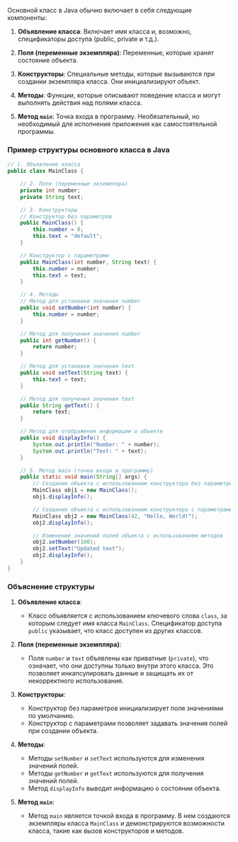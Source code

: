 Основной класс в Java обычно включает в себя следующие компоненты:

1. **Объявление класса**: Включает имя класса и, возможно, спецификаторы доступа (public, private и т.д.).

2. **Поля (переменные экземпляра)**: Переменные, которые хранят состояние объекта.

3. **Конструкторы**: Специальные методы, которые вызываются при создании экземпляра класса. Они инициализируют объект.

4. **Методы**: Функции, которые описывают поведение класса и могут выполнять действия над полями класса.

5. **Метод `main`**: Точка входа в программу. Необязательный, но необходимый для исполнения приложения как самостоятельной программы.

### Пример структуры основного класса в Java

```java
// 1. Объявление класса
public class MainClass {

    // 2. Поля (переменные экземпляра)
    private int number;
    private String text;

    // 3. Конструкторы
    // Конструктор без параметров
    public MainClass() {
        this.number = 0;
        this.text = "default";
    }

    // Конструктор с параметрами
    public MainClass(int number, String text) {
        this.number = number;
        this.text = text;
    }

    // 4. Методы
    // Метод для установки значения number
    public void setNumber(int number) {
        this.number = number;
    }

    // Метод для получения значения number
    public int getNumber() {
        return number;
    }

    // Метод для установки значения text
    public void setText(String text) {
        this.text = text;
    }

    // Метод для получения значения text
    public String getText() {
        return text;
    }

    // Метод для отображения информации о объекте
    public void displayInfo() {
        System.out.println("Number: " + number);
        System.out.println("Text: " + text);
    }

    // 5. Метод main (точка входа в программу)
    public static void main(String[] args) {
        // Создание объекта с использованием конструктора без параметров
        MainClass obj1 = new MainClass();
        obj1.displayInfo();

        // Создание объекта с использованием конструктора с параметрами
        MainClass obj2 = new MainClass(42, "Hello, World!");
        obj2.displayInfo();

        // Изменение значений полей объекта с использованием методов
        obj2.setNumber(100);
        obj2.setText("Updated text");
        obj2.displayInfo();
    }
}
```

### Объяснение структуры

1. **Объявление класса**:
   - Класс объявляется с использованием ключевого слова `class`, за которым следует имя класса `MainClass`. Спецификатор доступа `public` указывает, что класс доступен из других классов.

2. **Поля (переменные экземпляра)**:
   - Поля `number` и `text` объявлены как приватные (`private`), что означает, что они доступны только внутри этого класса. Это позволяет инкапсулировать данные и защищать их от некорректного использования.

3. **Конструкторы**:
   - Конструктор без параметров инициализирует поля значениями по умолчанию.
   - Конструктор с параметрами позволяет задавать значения полей при создании объекта.

4. **Методы**:
   - Методы `setNumber` и `setText` используются для изменения значений полей.
   - Методы `getNumber` и `getText` используются для получения значений полей.
   - Метод `displayInfo` выводит информацию о состоянии объекта.

5. **Метод `main`**:
   - Метод `main` является точкой входа в программу. В нем создаются экземпляры класса `MainClass` и демонстрируются возможности класса, такие как вызов конструкторов и методов.